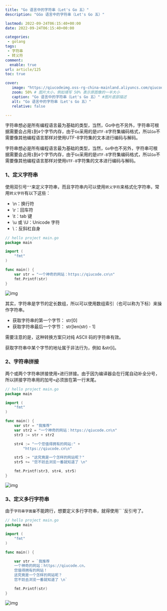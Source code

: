 ```yaml
---
title: "Go 语言中的字符串（Let's Go 五）"
description: "GGo 语言中的字符串（Let's Go 五）"

lastmod: 2022-09-24T06:15:40+00:00
date: 2022-09-24T06:15:40+00:00

categories:
 - golang
tags:
 - 字符串
 - 转义符
comment:
  enable: true
url: article/125
toc: true

cover:
   image: "https://qiucodeimg.oss-rg-china-mainland.aliyuncs.com/qiucode2020/1663999916505.png" #图片路径例如：posts/tech/123/123.png
   zoom: 50% # 图片大小，例如填写 50% 表示原图像的一半大小
   caption: "Go 语言中的字符串（Let's Go 五）" #图片底部描述
   alt: "Go 语言中的字符串（Let's Go 五）"
   relative: false

---
```


字符串想必是所有编程语言最为基础的类型，当然，Go中也不另外，字符串可根据需要会占用```1```到```4```个字节内存，由于```Go```采用的是```UTF-8```字符集编码格式，所以```Go```不需要像其他编程语言那样对使用UTF-8字符集的文本进行编码与解码。

<!--more-->

字符串想必是所有编程语言最为基础的类型，当然，`Go`中也不另外，字符串可根据需要会占用`1`到`4`个字节内存，由于`Go`采用的是`UTF-8`字符集编码格式，所以`Go`不需要像其他编程语言那样对使用`UTF-8`字符集的文本进行编码与解码。

### 1、定义字符串

使用双引号`""`来定义字符串，而且字符串内可以使用`转义字符`来格式化字符串，常用`转义字符`有以下这些：

- \n：换行符
- \r：回车符
- \t：tab 键
- \u 或 \U：Unicode 字符
- \：反斜杠自身

```go
// hello project main.go
package main

import (
    "fmt"
)

func main() {
    var str = "一个神奇的网站：https://qiucode.cn\n"
    fmt.Printf(str)
}
```



![img](https://qiucodeimg.oss-rg-china-mainland.aliyuncs.com/qiucode2020/1663999916505.png)

其实，字符串是字节的定长数组，所以可以使用数组索引（也可以称为下标）来操作字符串。

- 获取字符串的第一个字节： str[0]
- 获取字符串最后一个字节： str[len(str) - 1]

需要注意的是，这种转换方案只对纯 ASCII 码的字符串有效。

获取字符串中某个字节的地址属于非法行为，例如 &str[i]。

### 2、字符串拼接

两个或两个字符串拼接使用`+`进行拼接。由于因为编译器会在行尾自动补全分号，所以拼接字符串用的加号`+`必须放在第一行末尾。

```go
// hello project main.go
package main

import (
    "fmt"
)

func main() {
    var str = "我推荐"
    var str2 = "一个神奇的网站：https://qiucode.cn\n"
    str3 := str + str2

    str4 := "一个您值得拥有的网站:" +
        "https://qiucode.cn\n"

    str5 := "这究竟是一个怎样的网站呢？"
    str5 += "您不妨去浏览一番就知道了 \n"

    fmt.Printf(str3, str4, str5)
}
```



![img](https://qiucodeimg.oss-rg-china-mainland.aliyuncs.com/qiucode2020/1663999970688.png)

### 3、定义多行字符串

由于`字符串字面量`不能跨行，想要定义多行字符串，就得使用`` `反引号了。

```go
// hello project main.go
package main

import (
    "fmt"
)

func main() {

    var str = `我推荐
    一个神奇的网站：https://qiucode.cn， 
    您值得拥有的网站！
    这究竟是一个怎样的网站呢？
    您不妨去浏览一番就知道了 \n`

    fmt.Printf(str)
}
```



![img](https://qiucodeimg.oss-rg-china-mainland.aliyuncs.com/qiucode2020/1664000012958.png)